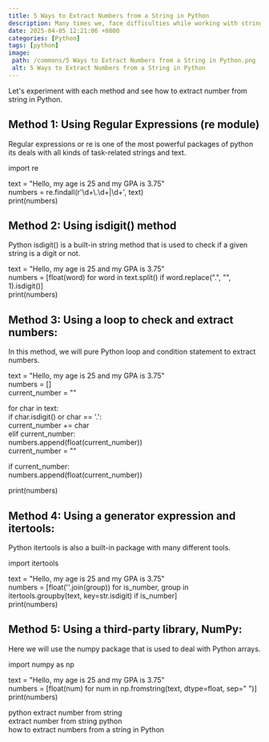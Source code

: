 ```yaml
---
title: 5 Ways to Extract Numbers from a String in Python
description: Many times we, face difficulties while working with string or string manipulations. So in this tutorial, we will how to extract numbers from a string in Python not only that we will 10 ways to extract numbers from a string using Python.
date: 2025-04-05 12:21:06 +0800
categories: [Python]
tags: [python]
image:
 path: /commons/5 Ways to Extract Numbers from a String in Python.png
 alt: 5 Ways to Extract Numbers from a String in Python
---
```


Let's experiment with each method and see how to extract number from string in Python.

## Method 1: Using Regular Expressions (re module)

Regular expressions or re is one of the most powerful packages of python its deals with all kinds of task-related strings and text.  
   
import re

text \= "Hello, my age is 25 and my GPA is 3.75"  
numbers \= re.findall(r'\\d+\\.\\d+|\\d+', text)  
print(numbers)

## Method 2: Using isdigit() method

Python isdigit() is a built-in string method that is used to check if a given string is a digit or not.

text \= "Hello, my age is 25 and my GPA is 3.75"  
numbers \= \[float(word) for word in text.split() if word.replace(".", "", 1).isdigit()\]  
print(numbers)

## Method 3: Using a loop to check and extract numbers:

In this method, we will pure Python loop and condition statement to extract numbers.

text \= "Hello, my age is 25 and my GPA is 3.75"  
numbers \= \[\]  
current\_number \= ""

for char in text:  
    if char.isdigit() or char \== '.':  
        current\_number \+= char  
    elif current\_number:  
        numbers.append(float(current\_number))  
        current\_number \= ""

if current\_number:  
    numbers.append(float(current\_number))

print(numbers)

## Method 4: Using a generator expression and itertools:

Python itertools is also a built-in package with many different tools.

import itertools

text \= "Hello, my age is 25 and my GPA is 3.75"  
numbers \= \[float(''.join(group)) for is\_number, group in itertools.groupby(text, key=str.isdigit) if is\_number\]  
print(numbers)

## Method 5: Using a third-party library, NumPy:

Here we will use the numpy package that is used to deal with Python arrays.

import numpy as np

text \= "Hello, my age is 25 and my GPA is 3.75"  
numbers \= \[float(num) for num in np.fromstring(text, dtype=float, sep=" ")\]  
print(numbers)

python extract number from string   
extract number from string python   
how to extract numbers from a string in Python